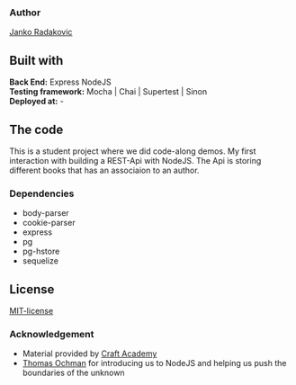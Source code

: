 ### Author
[Janko Radakovic](https://github.com/MadFarmer101)  

## Built with
**Back End:** Express NodeJS  
**Testing framework:** Mocha | Chai | Supertest | Sinon   
**Deployed at:** -

## The code   
This is a student project where we did code-along demos. My first interaction with building a REST-Api with NodeJS. The Api is storing different books that has an associaion to an author. 

### Dependencies  
* body-parser
* cookie-parser
* express
* pg
* pg-hstore
* sequelize

## License  
[MIT-license](https://en.wikipedia.org/wiki/MIT_License)

### Acknowledgement  
- Material provided by [Craft Academy](https://craftacademy.se)
- [Thomas Ochman](https://github.com/tochman/) for introducing us to NodeJS and helping us push the boundaries of the unknown
